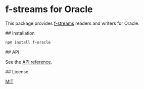 # f-streams for Oracle

This package provides [f-streams](https://github.com/Sage/f-streams) readers and writers for Oracle.

<a name="installation"/>
## Installation

``` sh
npm install f-oracle
```

<a name="api"/>
## API

See the [API reference](lib/index.md).

<a name="license"/>
## License

[MIT](http://en.wikipedia.org/wiki/MIT_License)
